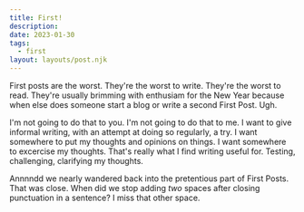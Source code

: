 ```yaml
---
title: First!
description: 
date: 2023-01-30
tags:
  - first
layout: layouts/post.njk
---
```


First posts are the worst. They're the worst to write. They're the worst to read. They're usually brimming with enthusiam for the New Year because when else does someone start a blog or write a second First Post. Ugh.

I'm not going to do that to you. I'm not going to do that to me. I want to give informal writing, with an attempt at doing so regularly, a try. I want somewhere to put my thoughts and opinions on things. I want somewhere to excercise my thoughts. That's really what I find writing useful for. Testing, challenging, clarifying my thoughts.

Annnndd we nearly wandered back into the pretentious part of First Posts. That was close. When did we stop adding *two* spaces after closing punctuation in a sentence? I miss that other space.